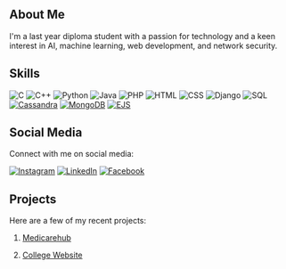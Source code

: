 
## About Me

I'm a last year diploma student with a passion for technology and a keen interest in AI, machine learning, web development, and network security.

## Skills

 ![C](https://img.shields.io/badge/C-00599C?style=for-the-badge&logo=c&logoColor=white) ![C++](https://img.shields.io/badge/C++-00599C?style=for-the-badge&logo=c%2B%2B&logoColor=white) ![Python](https://img.shields.io/badge/Python-3776AB?style=for-the-badge&logo=python&logoColor=white) ![Java](https://img.shields.io/badge/Java-007396?style=for-the-badge&logo=java&logoColor=white) ![PHP](https://img.shields.io/badge/PHP-777BB4?style=for-the-badge&logo=php&logoColor=white)
 ![HTML](https://img.shields.io/badge/HTML-E34F26?style=for-the-badge&logo=html5&logoColor=white) ![CSS](https://img.shields.io/badge/CSS-1572B6?style=for-the-badge&logo=css3&logoColor=white) ![Django](https://img.shields.io/badge/Django-092E20?style=for-the-badge&logo=django&logoColor=white) ![SQL](https://img.shields.io/badge/SQL-4479A1?style=for-the-badge&logo=postgresql&logoColor=white)
[![Cassandra](https://img.shields.io/badge/Cassandra-1287B1?style=for-the-badge&logo=apache-cassandra&logoColor=white)](https://cassandra.apache.org/)
[![MongoDB](https://img.shields.io/badge/MongoDB-47A248?style=for-the-badge&logo=mongodb&logoColor=white)](https://www.mongodb.com/)
[![EJS](https://img.shields.io/badge/EJS-2B2E4A?style=for-the-badge&logo=ejs&logoColor=white)](https://ejs.co/)

## Social Media

Connect with me on social media:

[![Instagram](https://img.shields.io/badge/Instagram-prem_sargara-C13584?style=for-the-badge&logo=instagram&logoColor=white)](https://www.instagram.com/_prem_sargara)
[![LinkedIn](https://img.shields.io/badge/prem_sargara-0077B5?style=for-the-badge&logo=linkedin&logoColor=white)](https://www.linkedin.com/in/prem-sargara)
[![Facebook](https://img.shields.io/badge/Facebook-Prem_Sargara-1877F2?style=for-the-badge&logo=facebook&logoColor=white)](https://www.facebook.com/prem.sargara.902)

## Projects

Here are a few of my recent projects:

1. [Medicarehub](https://github.com/PREMRAJESH/MediCareHub)

2. [College Website](https://github.com/PREMRAJESH/college-website)

